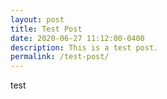```yaml
---
layout: post
title: Test Post
date: 2020-06-27 11:12:00-0400
description: This is a test post.
permalink: /test-post/
---
```

test